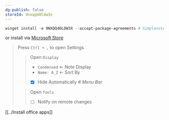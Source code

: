 ```yaml
---
dg-publish: false
storeId: 9nxqq40ldw3x
---
```



```powershell
winget install -e 9NXQQ40LDW3X --accept-package-agreements # Simplenote
```

or install via [Microsoft Store](https://microsoft.com/store/apps/9nxqq40ldw3x)

> Press `Ctrl + ,` to open Settings
>> Open `Display`
>> - `Condensed` ← Note Display
>> - `Name: A_Z` ← Sort By
>> - [x] Hide Automatically _# Menu Bar_
>
>> Open `Tools`
>> - [ ] Notify on remote changes



[[../Install office apps]]